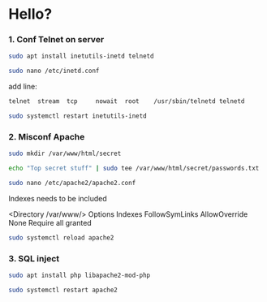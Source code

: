 # Hello?


### 1. Conf Telnet on server

```bash
sudo apt install inetutils-inetd telnetd
```
```bash
sudo nano /etc/inetd.conf
```
add line:
```bash
telnet  stream  tcp     nowait  root    /usr/sbin/telnetd telnetd
```
```bash
sudo systemctl restart inetutils-inetd
```


### 2. Misconf Apache

```bash
sudo mkdir /var/www/html/secret
```
```bash
echo "Top secret stuff" | sudo tee /var/www/html/secret/passwords.txt
```
```bash
sudo nano /etc/apache2/apache2.conf
```
Indexes needs to be included

<Directory /var/www/>
        Options Indexes FollowSymLinks
        AllowOverride None
        Require all granted
</Directory>

```bash
sudo systemctl reload apache2
```

### 3. SQL inject

```bash
sudo apt install php libapache2-mod-php
```
```bash
sudo systemctl restart apache2
```

